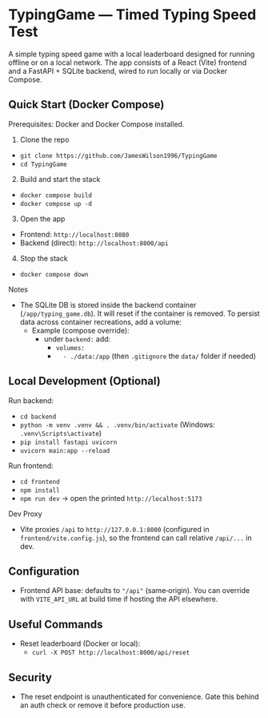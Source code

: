 # TypingGame — Timed Typing Speed Test

A simple typing speed game with a local leaderboard designed for running offline or on a local network. The app consists of a React (Vite) frontend and a FastAPI + SQLite backend, wired to run locally or via Docker Compose.

## Quick Start (Docker Compose)
Prerequisites: Docker and Docker Compose installed.

1) Clone the repo
- `git clone https://github.com/JamesWilson1996/TypingGame`
- `cd TypingGame`

2) Build and start the stack
- `docker compose build`
- `docker compose up -d`

3) Open the app
- Frontend: `http://localhost:8080`
- Backend (direct): `http://localhost:8000/api`

4) Stop the stack
- `docker compose down`

Notes
- The SQLite DB is stored inside the backend container (`/app/typing_game.db`). It will reset if the container is removed. To persist data across container recreations, add a volume:
  - Example (compose override):
    - under `backend:` add:
      - `volumes:`
      - `  - ./data:/app`  (then `.gitignore` the `data/` folder if needed)

## Local Development (Optional)
Run backend:
- `cd backend`
- `python -m venv .venv && . .venv/bin/activate` (Windows: `.venv\Scripts\activate`)
- `pip install fastapi uvicorn`
- `uvicorn main:app --reload`

Run frontend:
- `cd frontend`
- `npm install`
- `npm run dev` → open the printed `http://localhost:5173`

Dev Proxy
- Vite proxies `/api` to `http://127.0.0.1:8000` (configured in `frontend/vite.config.js`), so the frontend can call relative `/api/...` in dev.

## Configuration
- Frontend API base: defaults to `"/api"` (same‑origin). You can override with `VITE_API_URL` at build time if hosting the API elsewhere.

## Useful Commands
- Reset leaderboard (Docker or local):
  - `curl -X POST http://localhost:8000/api/reset`

## Security
- The reset endpoint is unauthenticated for convenience. Gate this behind an auth check or remove it before production use.